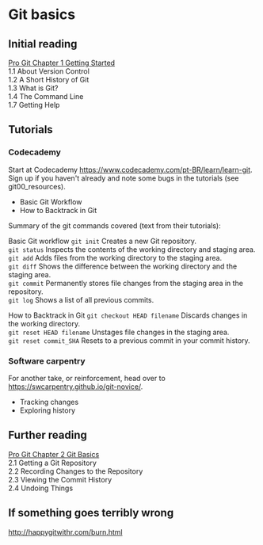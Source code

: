 # Git basics

## Initial reading
[Pro Git Chapter 1 Getting Started](https://git-scm.com/book/en/v2/Getting-Started-About-Version-Control)\
    1.1 About Version Control\
    1.2 A Short History of Git\
    1.3 What is Git?\
    1.4 The Command Line\
    1.7 Getting Help

## Tutorials

### Codecademy
Start at Codecademy https://www.codecademy.com/pt-BR/learn/learn-git. Sign up if you haven't already and note some bugs in the tutorials (see git00_resources).
  * Basic Git Workflow
  * How to Backtrack in Git

Summary of the git commands covered (text from their tutorials):

Basic Git workflow
`git init` Creates a new Git repository.\
`git status` Inspects the contents of the working directory and staging area.\
`git add` Adds files from the working directory to the staging area.\
`git diff` Shows the difference between the working directory and the staging area.\
`git commit` Permanently stores file changes from the staging area in the repository.\
`git log` Shows a list of all previous commits.

How to Backtrack in Git
`git checkout HEAD filename` Discards changes in the working directory.\
`git reset HEAD filename` Unstages file changes in the staging area.\
`git reset commit_SHA` Resets to a previous commit in your commit history.

### Software carpentry
For another take, or reinforcement, head over to https://swcarpentry.github.io/git-novice/.
* Tracking changes
* Exploring history

## Further reading
[Pro Git Chapter 2 Git Basics](https://git-scm.com/book/en/v2/Git-Basics-Getting-a-Git-Repository)\
  2.1 Getting a Git Repository\
  2.2 Recording Changes to the Repository\
  2.3 Viewing the Commit History\
  2.4 Undoing Things

## If something goes terribly wrong
http://happygitwithr.com/burn.html
